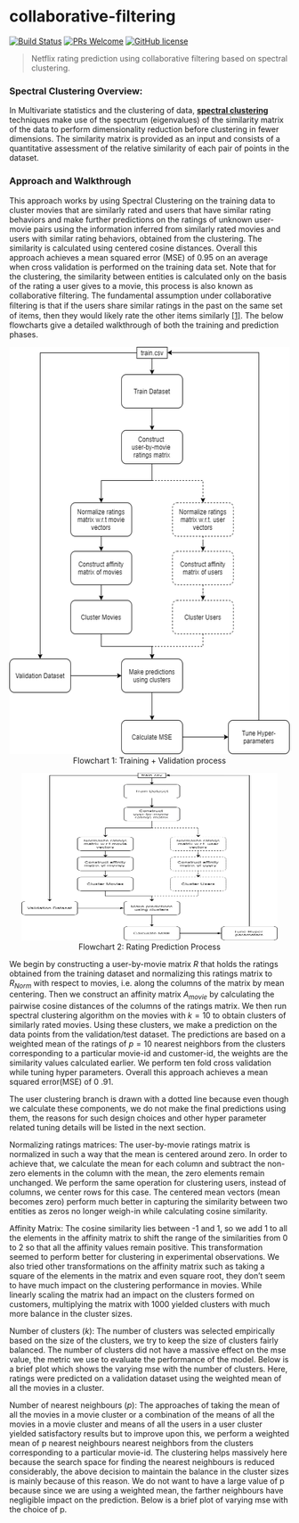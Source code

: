 # collaborative-filtering
 [![Build Status](https://img.shields.io/travis/npm/npm/latest.svg?style=flat-square)]() [![PRs Welcome](https://img.shields.io/badge/PRs-welcome-brightgreen.svg?style=flat-square)](http://makeapullrequest.com) [![GitHub license](https://img.shields.io/badge/license-MIT-blue.svg?style=flat-square)]()
> 
> Netflix rating prediction using collaborative filtering based on spectral clustering.
### Spectral Clustering Overview:
In Multivariate statistics and the clustering of data, [**spectral clustering**]([https://en.wikipedia.org/wiki/Spectral_clustering](https://en.wikipedia.org/wiki/Spectral_clustering)) techniques make use of the spectrum (eigenvalues) of the similarity matrix of the data to perform dimensionality reduction before clustering in fewer dimensions. The similarity matrix is provided as an input and consists of a quantitative assessment of the relative similarity of each pair of points in the dataset. 

### Approach and Walkthrough
This approach works by using Spectral Clustering on the training data to cluster movies that are similarly                 rated and users that have similar rating behaviors and make further predictions on the ratings of                unknown user-movie pairs using the information inferred from similarly rated movies and users with              similar rating behaviors, obtained from the clustering. The similarity is calculated using centered cosine              distances. Overall this approach achieves a mean squared error (MSE) of 0.95 on an average when cross                 validation is performed on the training data set. Note that for the clustering, the similarity between                entities is calculated only on the basis of the rating a user gives to a movie, this process is also known as collaborative filtering. The fundamental assumption under collaborative ﬁltering is that if the users share similar ratings in the past on the same set of items, then they would likely rate the other items similarly​ [[1]](https://ieeexplore.ieee.org/document/8400447)​. 
The below flowcharts give a detailed walkthrough of both the training and prediction phases.  

<p align="center">
  <img width="551" height="730" src="images/clustering-Page-1.png">
 Flowchart 1: Training + Validation process
</p>

<p align="center">
  <img width="460" height="300" src="images/clustering-Page-1.png">
 Flowchart 2: Rating Prediction Process 
</p>

We begin by constructing a user-by-movie matrix $R$ that holds the ratings obtained from the training dataset and normalizing this ratings matrix to $R_{Norm}$ with respect to movies, i.e. along the columns of the matrix by mean centering. Then we construct an affinity matrix $A_{movie}$ by calculating the pairwise cosine distances of the columns of the ratings matrix. We then run spectral clustering algorithm on the movies with $k = 10$ to obtain clusters of similarly rated movies. Using these clusters, we make a prediction on the data points from the validation/test dataset. The predictions are based on a weighted mean of the ratings of $p=10$ nearest neighbors from the clusters corresponding to a particular movie-id and customer-id, the weights are the similarity values calculated earlier. We perform ten fold cross validation while tuning hyper parameters. Overall this approach achieves a mean squared error(MSE) of 0 .91.
 
The user clustering branch is drawn with a dotted line because even though we calculate these                components, we do not make the final predictions using them, the reasons for such design choices and                 other hyper parameter related tuning details will be listed in the next section. 
 
Normalizing ratings matrices: The user-by-movie ratings matrix is normalized in such a way that the mean is centered around zero. In order to achieve that, we calculate the mean for each column and subtract the non-zero elements in the column with the mean, the zero elements remain unchanged. We perform the same operation for clustering users, instead of columns, we center rows for this case. The centered mean vectors (mean becomes zero) perform much better in capturing the similarity between two entities as zeros no longer weigh-in while calculating cosine similarity. 
 
Affinity Matrix: The cosine similarity lies between -1 and 1, so we add 1 to all the elements in the affinity matrix to shift the range of the similarities from 0 to 2 so that all the affinity values remain positive. This 
transformation seemed to perform better for clustering in experimental observations. We also tried other transformations on the affinity matrix such as taking a square of the elements in the matrix and even square root, they don’t seem to have much impact on the clustering performance in movies. While linearly scaling the matrix had an impact on the clusters formed on customers, multiplying the matrix with 1000 yielded clusters with much more balance in the cluster sizes. 
 
Number of clusters ($k$): The number of clusters was selected empirically based on the size of the clusters,                  we try to keep the size of clusters fairly balanced. The number of clusters did not have a massive effect                    on the mse value, the metric we use to evaluate the performance of the model. Below is a brief plot                    which shows the varying mse with the number of clusters. Here, ratings were predicted on a validation                 dataset using the weighted mean of all the movies in a cluster. 
 
Number of nearest neighbours ($p$): The approaches of taking the mean of all the movies in a movie                  cluster or a combination of the means of all the movies in a movie cluster and means of all the users in a                       user cluster yielded satisfactory results but to improve upon this, we perform a weighted mean of p                 nearest neighbours nearest neighbors from the clusters corresponding to a particular movie-id. The             clustering helps massively here because the search space for finding the nearest neighbours is reduced               considerably, the above decision to maintain the balance in the cluster sizes is mainly because of this reason. We do not want to have a large value of p because since we are using a weighted mean, the farther neighbours have negligible impact on the prediction. Below is a brief plot of varying mse with the choice of p. 
 
 
